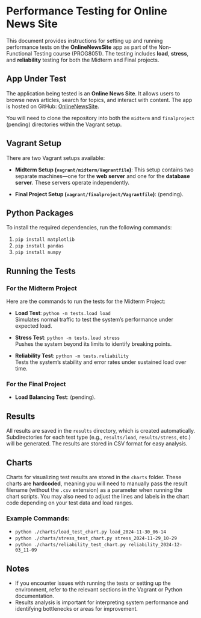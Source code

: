 # Performance Testing for Online News Site

This document provides instructions for setting up and running performance tests on the **OnlineNewsSite** app as part of the Non-Functional Testing course (PROG8051). The testing includes **load**, **stress**, and **reliability** testing for both the Midterm and Final projects.

## App Under Test

The application being tested is an **Online News Site**. It allows users to browse news articles, search for topics, and interact with content. The app is hosted on GitHub: [OnlineNewsSite](https://github.com/MobinaJafarian/OnlineNewsSite).

You will need to clone the repository into both the `midterm` and `finalproject` (pending) directories within the Vagrant setup.

## Vagrant Setup

There are two Vagrant setups available:

- **Midterm Setup (`vagrant/midterm/Vagrantfile`)**: This setup contains two separate machines—one for the **web server** and one for the **database server**. These servers operate independently.
  
- **Final Project Setup (`vagrant/finalproject/Vagrantfile`)**: (pending).

## Python Packages

To install the required dependencies, run the following commands:

1. `pip install matplotlib`
2. `pip install pandas`
3. `pip install numpy`

## Running the Tests

### For the Midterm Project

Here are the commands to run the tests for the Midterm Project:

- **Load Test**: `python -m tests.load load`  
  Simulates normal traffic to test the system’s performance under expected load.

- **Stress Test**: `python -m tests.load stress`  
  Pushes the system beyond its limits to identify breaking points.

- **Reliability Test**: `python -m tests.reliability`  
  Tests the system’s stability and error rates under sustained load over time.

### For the Final Project

- **Load Balancing Test**: (pending).

## Results

All results are saved in the `results` directory, which is created automatically. Subdirectories for each test type (e.g., `results/load`, `results/stress`, etc.) will be generated. The results are stored in CSV format for easy analysis.

## Charts

Charts for visualizing test results are stored in the `charts` folder. These charts are **hardcoded**, meaning you will need to manually pass the result filename (without the `.csv` extension) as a parameter when running the chart scripts. You may also need to adjust the lines and labels in the chart code depending on your test data and load ranges.

### Example Commands:

- `python ./charts/load_test_chart.py load_2024-11-30_06-14`
- `python ./charts/stress_test_chart.py stress_2024-11-29_10-29`
- `python ./charts/reliability_test_chart.py reliability_2024-12-03_11-09`

## Notes

- If you encounter issues with running the tests or setting up the environment, refer to the relevant sections in the Vagrant or Python documentation.
- Results analysis is important for interpreting system performance and identifying bottlenecks or areas for improvement.
